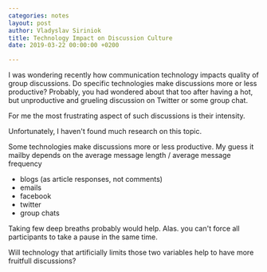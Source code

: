 ```yaml
---
categories: notes
layout: post
author: Vladyslav Siriniok
title: Technology Impact on Discussion Culture
date: 2019-03-22 00:00:00 +0200

---
```

I was wondering recently how communication technology impacts quality of group discussions. Do specific technologies make discussions more or less productive? Probably, you had wondered about that too after having a hot, but unproductive and grueling discussion on Twitter or some group chat.   
  
For me the most frustrating aspect of such discussions is their intensity.   
  
Unfortunately, I haven't found much research on this topic.   
  
Some technologies make discussions more or less productive. My guess it mailby depends on the average message length / average message frequency

* blogs (as article responses, not comments)
* emails
* facebook
* twitter
* group chats

Taking few deep breaths probably would help. Alas. you can't force all participants to take a pause in the same time.

Will technology that artificially limits those two variables help to have more fruitfull discussions?